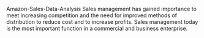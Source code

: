 Amazon-Sales-Data-Analysis
Sales management has gained importance to meet increasing competition and the need for improved methods of distribution to reduce cost and to increase profits. Sales management today is the most important function in a commercial and business enterprise.

